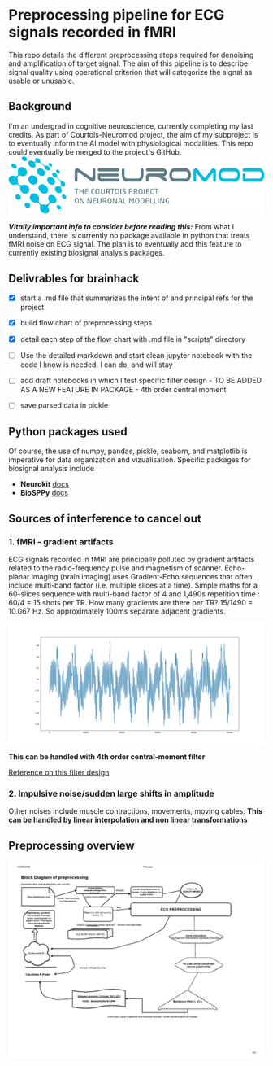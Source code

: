 # Preprocessing pipeline for ECG signals recorded in fMRI #
This repo details the different preprocessing steps required for denoising and amplification of target signal. 
The aim of this pipeline is to describe signal quality using operational criterion that will categorize the signal as usable or unusable.

## Background ##
I'm an undergrad in cognitive neuroscience, currently completing my last credits.
As part of Courtois-Neuromod project, the aim of my subproject is to eventually inform the AI model with physiological modalities. This repo could eventually be merged to the project's GitHub. ![Neuromod](logo-vector-rgb.png)

___Vitally important info to consider before reading this:___ From what I understand, there is currently no package available in python that treats fMRI noise on ECG signal. The plan is to eventually add this feature to currently existing biosignal analysis packages.

## Delivrables for brainhack ##
- [x] start a .md file that summarizes the intent of and principal refs for the project
- [x] build flow chart of preprocessing steps
- [x] detail each step of the flow chart with .md file in "scripts" directory
- [ ] Use the detailed markdown and start clean jupyter notebook with the code I know is needed, I can do, and will stay
- [ ] add draft notebooks in which I test specific filter design - TO BE ADDED AS A NEW FEATURE IN PACKAGE - 4th order central moment
- [ ] save parsed data in pickle



## Python packages used ##
Of course, the use of numpy, pandas, pickle, seaborn, and matplotlib is imperative for data organization and vizualisation.
Specific packages for biosignal analysis include
* __Neurokit__ [docs](https://www.neurokit.readthedocs.io/en/latest/)
* __BioSPPy__ [docs](https://www.biosppy.readthedocs.io/en/stable/)



## Sources of interference to cancel out ##

### 1. fMRI - gradient artifacts ###
ECG signals recorded in fMRI are principally polluted by gradient artifacts related to the radio-frequency pulse and magnetism of scanner. Echo-planar imaging (brain imaging) uses Gradient-Echo sequences that often include multi-band factor (i.e. multiple slices at a time). Simple maths for a 60-slices sequence with multi-band factor of 4 and 1,490s repetition time : 60/4 = 15 shots per TR. How many gradients are there per TR? 15/1490 = 10.067 Hz. So approximately 100ms separate adjacent gradients.

![Polluted ECG](polluted-ecg-example.jpg "polluted ECG")

**This can be handled with 4th order central-moment filter** 

[Reference on this filter design](https://www.ncbi.nlm.nih.gov/pubmed/28981438/)

### 2. Impulsive noise/sudden large shifts in amplitude ###

Other noises include muscle contractions, movements, moving cables. 
**This can be handled by linear interpolation and non linear transformations**


## Preprocessing overview
![overall structure](preproc-flow-chart.jpg)




